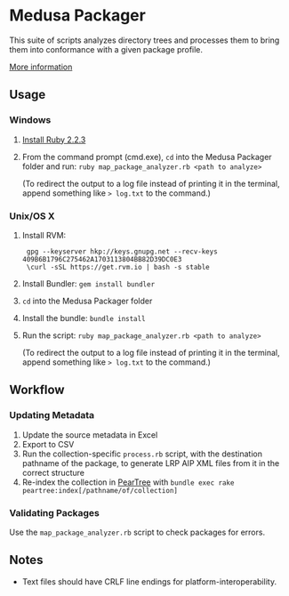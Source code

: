 # Medusa Packager

This suite of scripts analyzes directory trees and processes them to bring them
into conformance with a given package profile.

[More information](https://uofi.app.box.com/notes/43514306333)

## Usage

### Windows

1. [Install Ruby 2.2.3](http://rubyinstaller.org)
2. From the command prompt (cmd.exe), `cd` into the Medusa Packager folder and
   run: `ruby map_package_analyzer.rb <path to analyze>`

   (To redirect the output to a log file instead of printing it in the terminal,
   append something like `> log.txt` to the command.)

### Unix/OS X

1. Install RVM:

        gpg --keyserver hkp://keys.gnupg.net --recv-keys 409B6B1796C275462A1703113804BB82D39DC0E3
        \curl -sSL https://get.rvm.io | bash -s stable

2. Install Bundler: `gem install bundler`
3. `cd` into the Medusa Packager folder
4. Install the bundle: `bundle install`
5. Run the script: `ruby map_package_analyzer.rb <path to analyze>`

   (To redirect the output to a log file instead of printing it in the terminal,
   append something like `> log.txt` to the command.)

## Workflow

### Updating Metadata

1. Update the source metadata in Excel
2. Export to CSV
3. Run the collection-specific `process.rb` script, with the destination
   pathname of the package, to generate LRP AIP XML files from it in the
   correct structure
4. Re-index the collection in
   [PearTree](https://github.com/medusa-project/PearTree) with
   `bundle exec rake peartree:index[/pathname/of/collection]`

### Validating Packages

Use the `map_package_analyzer.rb` script to check packages for errors.

## Notes

* Text files should have CRLF line endings for platform-interoperability.
